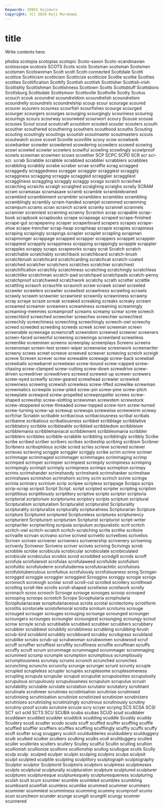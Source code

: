 ```yaml
---
Keywords: 19942 kojimura
Copyright: (C) 2024 Koji Murakami
---
```


# title

Write contents here.



phobia scotopia scotopias scotopic Scoto-saxon Scoto-scandinavian scotoscope scotosis SCOTS Scots
scots Scotsman scotsman Scotsmen scotsmen Scotswoman Scott scott Scott-connected Scottdale
Scotti scottice Scotticism scotticism Scotticize scotticize Scottie scottie Scotties scotties
Scottification Scottify Scottish scottish Scottisher Scottish-irish Scottishly Scottishman Scottishness Scottown
Scotts Scottsbluff Scottsboro Scottsburg Scottsdale Scottsmoor Scottsville Scottville Scotty Scotus
scouch scouk scoundrel scoundreldom scoundrelish scoundrelism scoundrelly scoundrels scoundrelship scoup
scour scourage scoured scourer scourers scouress scourfish scourfishes scourge scourged
scourger scourgers scourges scourging scourgingly scouriness scouring scourings scours scourway
scourweed scourwort scoury Scouse scouse scouses Scout scout scoutcraft scoutdom
scouted scouter scouters scouth scouther scouthered scouthering scouthers scouthood scouths
Scouting scouting scoutingly scoutings scoutish scoutmaster scoutmasters scouts scoutwatch scove
scovel Scoville scovillite scovy scow scowbank scowbanker scowder scowdered scowdering
scowders scowed scowing scowl scowled scowler scowlers scowlful scowling scowlingly
scowlproof scowls scowman scowmen scows scowther SCP SCPC SCPD SCR
scr scr- scr. scrab Scrabble scrabble scrabbled scrabbler scrabblers scrabbles
scrabbling scrabbly scrabe scraber scrae scraffle scrag scragged scraggedly scraggedness
scragger scraggier scraggiest scraggily scragginess scragging scraggle scraggled scragglier scraggliest
scraggliness scraggling scraggly scraggy scrags scraich scraiched scraiching scraichs scraigh
scraighed scraighing scraighs scraily SCRAM scram scramasax scramasaxe scramb scramble
scramblebrained scrambled scramblement scrambler scramblers scrambles scrambling scramblingly scrambly scram-handed
scramjet scrammed scramming scrampum scrams scran scranch scrank scranky scrannel
scrannels scrannier scranniest scranning scranny Scranton scrap scrapable scrap-book scrapbook
scrapbooks scrape scrapeage scraped scrape-finished scrape-gut scrapepenny scraper scraperboard scrapers
scrapes scrape-shoe scrape-trencher scrap-heap scrapheap scrapie scrapies scrapiness scraping scrapingly
scrapings scrapler scraplet scrapling scrapman scrapmonger scrappage scrapped scrapper scrappers
scrappet scrappier scrappiest scrappily scrappiness scrapping scrappingly scrapple scrappler scrapples
scrappy scraps scrapworks scrapy scrat Scratch scratch scratchable scratchably scratchback
scratchboard scratch-brush scratchbrush scratchcard scratchcarding scratchcat scratch-coated scratched scratcher scratchers
scratches scratchier scratchiest scratchification scratchily scratchiness scratching scratchingly scratchless scratchlike
scratchman scratch-pad scratchpad scratchpads scratch-penny scratchproof scratchweed scratchwork scratchy scrath
scratter scrattle scrattling scrauch scrauchle scraunch scraw scrawk scrawl scrawled
scrawler scrawlers scrawlier scrawliest scrawliness scrawling scrawls scrawly scrawm scrawnier
scrawniest scrawnily scrawniness scrawny scray scraye scraze screak screaked screaking
screaks screaky scream screamed screamer screamers screaminess screaming screamingly screaming-meemies
screamproof screams screamy screar scree screech screechbird screeched screecher screeches
screechier screechiest screechily screechiness screeching screechingly screech-owl screechy screed screeded
screeding screeds screek screel screeman screen screenable screenage screencraft screendom
screened screener screeners screen-faced screenful screening screenings screenland screenless screenlike
screenman screeno screenplay screenplays Screens screens screensman screen-test screen-wiper screenwise
screenwork screenwriter screeny screes screet screeve screeved screever screeving screich
screigh screve Screven screver screw screwable screwage screw-back screwball screwballs
screwbarrel screwbean screw-bound screw-capped screw-chasing screw-clamped screw-cutting screw-down screwdrive screw-driven
screwdriver screwdrivers screwed screwed-up screwer screwers screw-eyed screwfly screw-geared screwhead
screwier screwiest screwiness screwing screwish screwless screw-lifted screwlike screwman screwmatics
screwpile screw-piled screw-pin screw-pine screw-pitch screwplate screwpod screw-propelled screwpropeller screws
screw-shaped screwship screw-slotting screwsman screwstem screwstock screw-stoppered screw-threaded screw-topped screw-torn
screw-turned screw-turning screw-up screwup screwups screwwise screwworm screwy scrfchar Scriabin
scribable scribacious scribaciousness scribal scribals scribanne scribatious scribatiousness scribbet scribblage
scribblative scribblatory scribble scribbleable scribbled scribbledom scribbleism scribblemania scribblemaniacal scribblement
scribbleomania scribbler scribblers scribbles scribble-scrabble scribbling scribblingly scribbly Scribe scribe
scribed scriber scribers scribes scribeship scribing scribism Scribner Scribners scribophilous
scride scried scries scrieve scrieved scriever scrieves scrieving scriggle scriggler
scriggly scrike scrim scrime scrimer scrimmage scrimmaged scrimmager scrimmages scrimmaging
scrimp scrimped scrimper scrimpier scrimpiest scrimpily scrimpiness scrimping scrimpingly scrimpit
scrimply scrimpness scrimps scrimption scrimpy scrims scrimshander scrimshandy scrimshank scrimshanker
scrimshaw scrimshaws scrimshon scrimshorn scrimy scrin scrinch scrine scringe scrinia
scriniary scrinium scrip scripee scripless scrippage Scripps scrips scrip-scrap scripsit
Script Script. script scripted scripter scripting scription scriptitious scriptitiously scriptitory
scriptive scripto scriptor scriptoria scriptorial scriptorium scriptoriums scriptory scripts scriptum
scriptural Scripturalism scripturalism Scripturalist scripturalist Scripturality scripturality scripturalize scripturally scripturalness
Scripturarian Scripture scripture Scriptured scriptured Scriptureless scriptures scripturiency scripturient Scripturism
scripturism Scripturist scripturist script-writer scriptwriter scriptwriting scripula scripulum scripuralistic scrit
scritch scritch-owl scritch-scratch scritch-scratching scrite scrithe scritoire scrivaille scrivan scrivano
scrive scrived scrivello scrivelloes scrivellos Scriven scriven scrivener scriveners scrivenership
scrivenery scrivening scrivenly Scrivenor Scrivens scriver scrives scriving Scrivings scrob
scrobble scrobe scrobicula scrobicular scrobiculate scrobiculated scrobicule scrobiculus scrobis scrod
scroddled scrodgill scrods scroff scrofula scrofularoot scrofulas scrofulaweed scrofulide scrofulism
scrofulitic scrofuloderm scrofuloderma scrofulorachitic scrofulosis scrofulotuberculous scrofulous scrofulously scrofulousness scrog
Scrogan scrogged scroggie scroggier scroggiest Scroggins scroggy scrogie scrogs scroinoch
scroinogh scrolar scroll scroll-cut scrolled scrollery scrollhead scrolling scroll-like scrolls
scroll-shaped scrollwise scrollwork scrolly scronach scroo scrooch Scrooge scrooge scrooges
scroop scrooped scrooping scroops scrootch Scrope Scrophularia scrophularia Scrophulariaceae scrophulariaceous
scrota scrotal scrotectomy scrotiform scrotitis scrotocele scrotofemoral scrotta scrotum scrotums
scrouge scrouged scrouger scrouges scrouging scrounge scrounged scrounger scroungers scrounges
scroungier scroungiest scrounging scroungy scrout scrow scroyle scrub scrubbable scrubbed
scrubber scrubbers scrubbery scrubbier scrubbiest scrubbily scrubbiness scrubbing scrubbing-brush scrub-bird
scrubbird scrubbly scrubboard scrubby scrubgrass scrubland scrublike scrubs scrub-up scrubwoman
scrubwomen scrubwood scruf scruff scruffier scruffiest scruffily scruffiness scruffle scruffman
scruffs scruffy scruft scrum scrummage scrummaged scrummager scrummaging scrummed scrump
scrumple scrumption scrumptious scrumptiously scrumptiousness scrumpy scrums scrunch scrunched scrunches
scrunching scrunchs scrunchy scrunge scrunger scrunt scrunty scruple scrupled scrupleless
scrupler scruples scruplesome scruplesomeness scrupling scrupula scrupular scrupuli scrupulist scrupulosities
scrupulosity scrupulous scrupulously scrupulousness scrupulum scrupulus scrush scrutability scrutable scrutate
scrutation scrutator scrutatory scrutinant scrutinate scrutineer scrutinies scrutinisation scrutinise scrutinised
scrutinising scrutinization scrutinize scrutinized scrutinizer scrutinizers scrutinizes scrutinizing scrutinizingly scrutinous
scrutinously scrutiny scrutiny-proof scruto scrutoire scruze scry scryer scrying SCS
SCSA SCSI SCT sct sctd SCTS SCU SCUBA scuba scubas
SCUD scud scuddaler scuddawn scudded scudder scuddick scudding scuddle Scuddy
scuddy Scudery scudi scudler scudo scuds scuff scuffed scuffer scuffing
scuffle scuffled scuffler scufflers scuffles scuffling scufflingly scuffly scuffs scuffy
scuft scufter scug scuggery sculch sculdudderies sculduddery sculduggery sculk sculked
sculker sculkers sculking sculks scull scullduggery sculled sculler sculleries scullers
scullery Sculley scullful Scullin sculling scullion scullionish scullionize scullions scullionship
scullog scullogue sculls Scully sculp sculp. sculped sculper sculpin sculping
sculpins sculps sculpsit sculpt sculpted sculptile sculpting sculptitory sculptograph sculptography
Sculptor sculptor Sculptorid Sculptoris sculptors sculptress sculptresses sculpts sculptural sculpturally
sculpturation sculpture sculptured sculpturer sculptures sculpturesque sculpturesquely sculpturesqueness sculpturing sculsh
scult scum scumber scumble scumbled scumbles scumbling scumboard scumfish scumless
scumlike scummed scummer scummers scummier scummiest scumminess scumming scummy scumproof
scums scun scuncheon scunder scunge scungili scungilli scungy scunner scunnered
